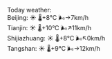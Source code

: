 Today weather:  
Beijing: ☀️ 🌡️+8°C 🌬️→7km/h  
Tianjin: ☀️ 🌡️+10°C 🌬️↗11km/h  
Shijiazhuang: ☀️ 🌡️+8°C 🌬️↖0km/h  
Tangshan: ☀️ 🌡️+9°C 🌬️→12km/h  

